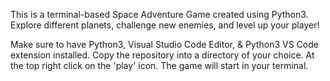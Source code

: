 This is a terminal-based Space Adventure Game created using Python3. Explore different planets, challenge new enemies, and level up your player!

Make sure to have Python3, Visual Studio Code Editor, & Python3 VS Code extension installed.
Copy the repository into a directory of your choice.
At the top right click on the 'play' icon.
The game will start in your terminal.
